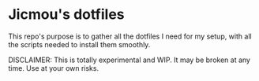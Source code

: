 # Jicmou's dotfiles

This repo's purpose is to gather all the dotfiles I need for my setup,
with all the scripts needed to install them smoothly.

DISCLAIMER: This is totally experimental and WIP. It may be broken at any time.
Use at your own risks.
